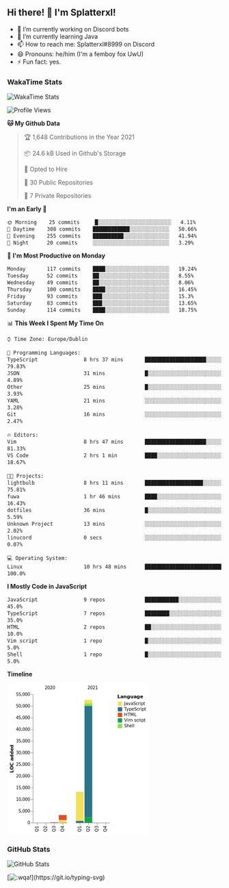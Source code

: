 ## Hi there! 👋 I'm Splatterxl!

- 🔭 I’m currently working on Discord bots
- 🌱 I’m currently learning Java
- 📫 How to reach me: Splatterxl#8999 on Discord
- 😄 Pronouns: he/him (I'm a femboy fox UwU)
- ⚡ Fun fact: yes.

### WakaTime Stats
![WakaTime Stats](https://wakatime.com/share/@Splatterxl/3171b454-6d7f-4cf9-91d7-768613f3b8c2.svg)
<!--START_SECTION:waka-->
![Profile Views](http://img.shields.io/badge/Profile%20Views-12-blue)

**🐱 My Github Data** 

> 🏆 1,648 Contributions in the Year 2021
 > 
> 📦 24.6 kB Used in Github's Storage 
 > 
> 💼 Opted to Hire
 > 
> 📜 30 Public Repositories 
 > 
> 🔑 7 Private Repositories  
 > 
**I'm an Early 🐤** 

```text
🌞 Morning    25 commits     █░░░░░░░░░░░░░░░░░░░░░░░░   4.11% 
🌆 Daytime    308 commits    ████████████░░░░░░░░░░░░░   50.66% 
🌃 Evening    255 commits    ██████████░░░░░░░░░░░░░░░   41.94% 
🌙 Night      20 commits     ░░░░░░░░░░░░░░░░░░░░░░░░░   3.29%

```
📅 **I'm Most Productive on Monday** 

```text
Monday       117 commits    ████░░░░░░░░░░░░░░░░░░░░░   19.24% 
Tuesday      52 commits     ██░░░░░░░░░░░░░░░░░░░░░░░   8.55% 
Wednesday    49 commits     ██░░░░░░░░░░░░░░░░░░░░░░░   8.06% 
Thursday     100 commits    ████░░░░░░░░░░░░░░░░░░░░░   16.45% 
Friday       93 commits     ███░░░░░░░░░░░░░░░░░░░░░░   15.3% 
Saturday     83 commits     ███░░░░░░░░░░░░░░░░░░░░░░   13.65% 
Sunday       114 commits    ████░░░░░░░░░░░░░░░░░░░░░   18.75%

```


📊 **This Week I Spent My Time On** 

```text
⌚︎ Time Zone: Europe/Dublin

💬 Programming Languages: 
TypeScript               8 hrs 37 mins       ████████████████████░░░░░   79.83% 
JSON                     31 mins             █░░░░░░░░░░░░░░░░░░░░░░░░   4.89% 
Other                    25 mins             █░░░░░░░░░░░░░░░░░░░░░░░░   3.93% 
YAML                     21 mins             ░░░░░░░░░░░░░░░░░░░░░░░░░   3.28% 
Git                      16 mins             ░░░░░░░░░░░░░░░░░░░░░░░░░   2.47%

🔥 Editors: 
Vim                      8 hrs 47 mins       ████████████████████░░░░░   81.33% 
VS Code                  2 hrs 1 min         ████░░░░░░░░░░░░░░░░░░░░░   18.67%

🐱‍💻 Projects: 
lightbulb                8 hrs 11 mins       ███████████████████░░░░░░   75.81% 
fuwa                     1 hr 46 mins        ████░░░░░░░░░░░░░░░░░░░░░   16.43% 
dotfiles                 36 mins             █░░░░░░░░░░░░░░░░░░░░░░░░   5.59% 
Unknown Project          13 mins             ░░░░░░░░░░░░░░░░░░░░░░░░░   2.02% 
linucord                 0 secs              ░░░░░░░░░░░░░░░░░░░░░░░░░   0.07%

💻 Operating System: 
Linux                    10 hrs 48 mins      █████████████████████████   100.0%

```

**I Mostly Code in JavaScript** 

```text
JavaScript               9 repos             ███████████░░░░░░░░░░░░░░   45.0% 
TypeScript               7 repos             ████████░░░░░░░░░░░░░░░░░   35.0% 
HTML                     2 repos             ██░░░░░░░░░░░░░░░░░░░░░░░   10.0% 
Vim script               1 repo              █░░░░░░░░░░░░░░░░░░░░░░░░   5.0% 
Shell                    1 repo              █░░░░░░░░░░░░░░░░░░░░░░░░   5.0%

```


**Timeline**

![Chart not found](https://raw.githubusercontent.com/nearlySplat/nearlySplat/master/charts/bar_graph.png) 


<!--END_SECTION:waka-->


### GitHub Stats
![GitHub Stats](https://github-readme-stats.vercel.app/api?username=nearlySplat&count_private=true&show_icons=true&theme=dark)

[![:wqa!](https://readme-typing-svg.herokuapp.com?font=Fira+Code&color=000000&center=true&vCenter=true&lines=%3Awqa!)](https://git.io/typing-svg)
